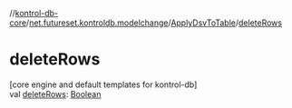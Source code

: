 //[kontrol-db-core](../../../index.md)/[net.futureset.kontroldb.modelchange](../index.md)/[ApplyDsvToTable](index.md)/[deleteRows](delete-rows.md)

# deleteRows

[core engine and default templates for kontrol-db]\
val [deleteRows](delete-rows.md): [Boolean](https://kotlinlang.org/api/latest/jvm/stdlib/kotlin/-boolean/index.html)
